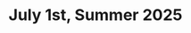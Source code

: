 ---
title: July 1st, Summer 2025
layout: post
notes: https://docs.google.com/document/d/1mQLbRErqSXyAw3JDZim2GIchkBujBNC47C-alZHGvso
categories: Meetings
---